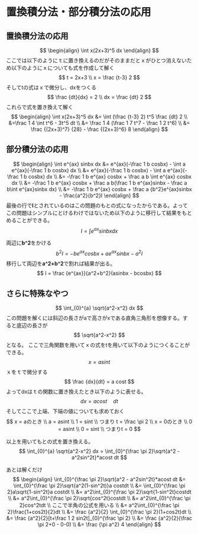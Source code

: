 # 置換積分法・部分積分法の応用

## 置換積分法の応用
$$
\begin{align}
\int x(2x+3)^5 dx
\end{align}
$$
ここでは以下のようにｔに置き換えるのだがそのままだとｘがひとつ消えないため以下のようにｘについても式を作成して解く
$$
t = 2x+3 \\
x = \frac {t-3} 2
$$
そしてtの式はｘで微分し、dxをつくる
$$
\frac {dt}{dx} = 2 \\
dx = \frac {dt} 2
$$
これらで式を置き換えて解く
$$
\begin{align}
\int x(2x+3)^5 dx &= \int (\frac {t-3} 2) t^5 \frac {dt} 2 \\
&=\frac 1 4 \int t^6 - 3t^5 dt \\
&= \frac 1 4 (\frac 1 7 t^7 - \frac 1 2 t^6) \\
&= \frac {(2x+3)^7} {28} - \frac {(2x+3)^6} 8
\end{align}
$$

## 部分積分法の応用

$$
\begin{align}
\int e^{ax} sinbx dx &= e^{ax}(-\frac 1 b cosbx) - \int a e^{ax}(-\frac 1 b cosbx) dx \\
&= e^{ax}(-\frac 1 b cosbx) - \int a e^{ax}(-\frac 1 b cosbx) dx \\
&= -\frac 1 b e^{ax} cosbx + \frac a b \int e^{ax} cosbx dx \\
&= -\frac 1 b e^{ax} cosbx + \frac a b(\frac 1 b e^{ax}sinbx - \frac a b\int e^{ax}sinbx dx) \\
&= -\frac 1 b e^{ax} cosbx + \frac a {b^2}e^{ax}sinbx - \frac{a^2}{b^2}I
\end{align}
$$
最後の行で**I**とされているのはこの問題のもとの式になったからである。よってこの問題はシンプルにとけるわけではないため以下のように移行して結果をもとめることができる。
$$
I = \int e^{ax} sinbx dx 
$$

両辺に**b^2**をかける
$$
b^2 I = -b e^{ax} cosbx + a e^{ax}sinbx - a^2I
$$
移行して両辺を**a^2+b^2**で割れば結果が出る。
$$
I = \frac {e^{ax}}{a^2+b^2}(asinbx - bcosbx) 
$$

## さらに特殊なやつ
$$
\int_{0}^{a} \sqrt{a^2-x^2} dx
$$
この問題を解くには斜辺の長さがaで高さがxである直角三角形を想像する。すると底辺の長さが
$$
\sqrt{a^2-x^2}
$$
となる。
ここで三角関数を用いてｘの式をtを用いて以下のようにつくることができる。
$$
x = a sint
$$
ｘをｔで微分する
$$
\frac {dx}{dt} = a cost
$$
よってdxはｔの関数に置き換えたとき以下のように表せる。
$$
dx = acost\quad dt
$$
そしてここで上端、下端の値についても求めておく
$$
x = aのとき \\
a = asint \\ 
1 = sint \\
つまり t = \frac \pi 2
\\
x = 0のとき \\
0 = asint \\
0 = sint \\
つまりt = 0
$$

以上を用いてもとの式を置き換える。
$$
\int_{0}^{a} \sqrt{a^2-x^2} dx = \int_{0}^{\frac \pi 2}\sqrt{a^2 - a^2sin^2t}*acost dt
$$

あとは解くだけ
$$
\begin{align}
\int_{0}^{\frac \pi 2}\sqrt{a^2 - a^2sin^2t}*acost dt &= \int_{0}^{\frac \pi 2}\sqrt{a^2(1-sin^2t)}a costdt \\
&= \int_{0}^{\frac \pi 2}a\sqrt{1-sin^2t}a costdt \\
&= a^2\int_{0}^{\frac \pi 2}\sqrt{1-sin^2t}costdt \\
&= a^2\int_{0}^{\frac \pi 2}\sqrt{cos^2t}costdt \\
&= a^2\int_{0}^{\frac \pi 2}cos^2tdt \\
ここで半角の公式を用いる \\
&= a^2\int_{0}^{\frac \pi 2}\frac{1+cos2t}{2}dt \\
&= \frac {a^2}{2} \int_{0}^{\frac \pi 2}(1+cos2t)dt \\
&= \frac {a^2}{2}[t+\frac 1 2 sin2t]_{0}^{\frac \pi 2} \\
&= \frac {a^2}{2}(\frac \pi 2+0 - 0-0) \\
&= \frac {\pi a^2} 4
\end{align}
$$